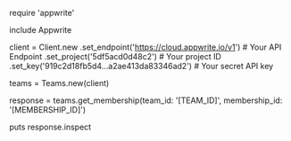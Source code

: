 require 'appwrite'

include Appwrite

client = Client.new
    .set_endpoint('https://cloud.appwrite.io/v1') # Your API Endpoint
    .set_project('5df5acd0d48c2') # Your project ID
    .set_key('919c2d18fb5d4...a2ae413da83346ad2') # Your secret API key

teams = Teams.new(client)

response = teams.get_membership(team_id: '[TEAM_ID]', membership_id: '[MEMBERSHIP_ID]')

puts response.inspect
